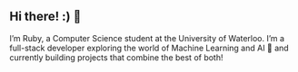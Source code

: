 ## Hi there! :) 👋
I’m Ruby, a Computer Science student at the University of Waterloo. I’m a full-stack developer exploring the world of Machine Learning and AI 🤖 and currently building projects that combine the best of both!

